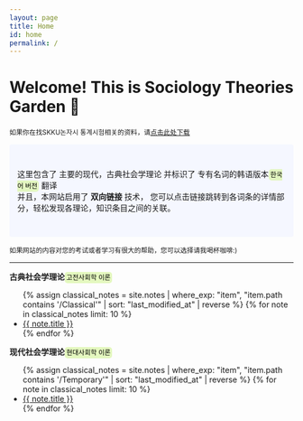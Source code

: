 ```yaml
---
layout: page
title: Home
id: home
permalink: /
---
```


# Welcome! This is Sociology Theories Garden 🌱
<p><small>如果你在找SKKU논자시 통계시험相关的资料，请<a href="/assets/pdf/2024_SKKU Sociology QE Statistic Note.pdf">点击此处下载</a></small></p>
<p style="padding: 3em 1em; background: #f5f7ff; border-radius: 4px;">
  这里包含了 主要的现代，古典社会学理论 并标识了 专有名词的韩语版本<small style="background-color:rgba(218, 247, 166, 0.7);padding:3px;border-radius:5px;color:black">한국어 버전</small> 翻译<br>
  并且，本网站启用了 <span style="font-weight: bold">双向链接</span> 技术， 您可以点击链接跳转到各词条的详情部分，轻松发现各理论，知识条目之间的关联。<br>  
</p>

<small>如果网站的内容对您的考试或者学习有很大的帮助，您可以选择请我喝杯咖啡:)</small>
<script type="text/javascript" src="https://cdnjs.buymeacoffee.com/1.0.0/button.prod.min.js" data-name="bmc-button" data-slug="jmsu" data-color="#FFDD00" data-emoji=""  data-font="Cookie" data-text="Buy me a coffee" data-outline-color="#000000" data-font-color="#000000" data-coffee-color="#ffffff" ></script>


---

<strong>古典社会学理论</strong><small style="background-color:rgba(218, 247, 166, 0.7);padding:3px;border-radius:5px;color:black">고전사회학 이론</small>

<ul>
  {% assign classical_notes = site.notes | where_exp: "item", "item.path contains '/Classical'" | sort: "last_modified_at" | reverse %}
  {% for note in classical_notes limit: 10 %}
    <li>
      <a class="internal-link" href="{{ site.baseurl }}{{ note.url }}">{{ note.title }}</a>
    </li>
  {% endfor %}
</ul>

<strong>现代社会学理论</strong><small style="background-color:rgba(218, 247, 166, 0.7);padding:3px;border-radius:5px;color:black">현대사회학 이론</small>

<ul>
  {% assign classical_notes = site.notes | where_exp: "item", "item.path contains '/Temporary'" | sort: "last_modified_at" | reverse %}
  {% for note in classical_notes limit: 10 %}
    <li>
      <a class="internal-link" href="{{ site.baseurl }}{{ note.url }}">{{ note.title }}</a>
    </li>
  {% endfor %}
</ul>

<style>
  .wrapper {
    max-width: 46em;
  }
</style>
